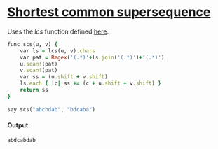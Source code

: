 [1]: http://rosettacode.org/wiki/Shortest_common_supersequence

# [Shortest common supersequence][1]

Uses the *lcs* function defined [here](http://rosettacode.org/wiki/Longest_common_subsequence#Sidef).

```ruby
func scs(u, v) {
    var ls = lcs(u, v).chars
    var pat = Regex('(.*)'+ls.join('(.*)')+'(.*)')
    u.scan!(pat)
    v.scan!(pat)
    var ss = (u.shift + v.shift)
    ls.each { |c| ss += (c + u.shift + v.shift) }
    return ss
}
 
say scs("abcbdab", "bdcaba")
```

#### Output:
```
abdcabdab
```